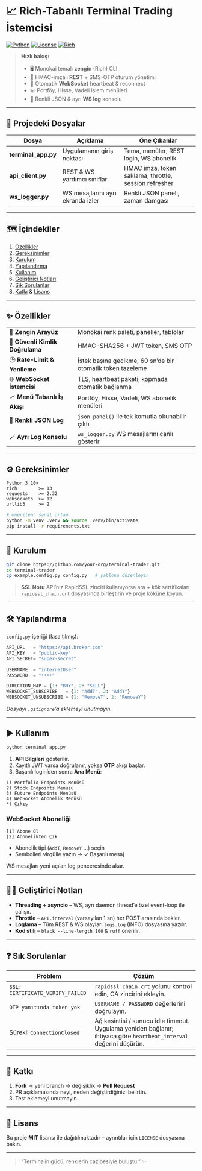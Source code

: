 # 📈 Rich-Tabanlı Terminal Trading İstemcisi

[![Python](https://img.shields.io/badge/python-3.10%2B-blue?logo=python\&logoColor=white)](#gereksinimler)
[![License](https://img.shields.io/badge/license-MIT-green)](LICENSE)
[![Rich](https://img.shields.io/badge/ui-rich-9B59B6?logo=python)](https://github.com/Textualize/rich)

> **Hızlı bakış:**
>
> * 🖥️ Monokai temalı **zengin** (Rich) CLI
> * 🔐 HMAC-imzalı **REST** + SMS-OTP oturum yönetimi
> * 🔄 Otomatik **WebSocket** heartbeat & reconnect
> * 📊 Portföy, Hisse, Vadeli işlem menüleri
> * 📜 Renkli JSON & ayrı **WS log** konsolu

---

## 📂 Projedeki Dosyalar

| Dosya                | Açıklama                          | Öne Çıkanlar                                          |
| -------------------- | --------------------------------- | ----------------------------------------------------- |
| **terminal\_app.py** | Uygulamanın giriş noktası         | Tema, menüler, REST login, WS abonelik                |
| **api\_client.py**   | REST & WS yardımcı sınıflar       | HMAC imza, token saklama, throttle, session refresher |
| **ws\_logger.py**    | WS mesajlarını ayrı ekranda izler | Renkli JSON paneli, zaman damgası                     |

---

## 🗺️ İçindekiler

1. [Özellikler](#özellikler)
2. [Gereksinimler](#gereksinimler)
3. [Kurulum](#kurulum)
4. [Yapılandırma](#yapılandırma)
5. [Kullanım](#kullanım)
6. [Geliştirici Notları](#geliştirici-notları)
7. [Sık Sorulanlar](#sık-sorulanlar)
8. [Katkı](#katkı) & [Lisans](#lisans)

---

## ✨ Özellikler

|                                 |                                                            |
| :------------------------------ | :--------------------------------------------------------- |
| 🎨 **Zengin Arayüz**            | Monokai renk paleti, paneller, tablolar                    |
| 🔑 **Güvenli Kimlik Doğrulama** | HMAC-SHA256 + JWT token, SMS OTP                           |
| 🕒 **Rate-Limit & Yenileme**    | İstek başına gecikme, 60 sn’de bir otomatik token tazeleme |
| 🌐 **WebSocket İstemcisi**      | TLS, heartbeat paketi, kopmada otomatik bağlanma           |
| 📈 **Menü Tabanlı İş Akışı**    | Portföy, Hisse, Vadeli, WS abonelik menüleri               |
| 📑 **Renkli JSON Log**          | `json_panel()` ile tek komutla okunabilir çıktı            |
| 🪄 **Ayrı Log Konsolu**         | `ws_logger.py` WS mesajlarını canlı gösterir               |

---

## ⚙️ Gereksinimler

```
Python 3.10+
rich        >= 13
requests    >= 2.32
websockets  >= 12
urllib3     >= 2
```

```bash
# önerilen: sanal ortam
python -m venv .venv && source .venv/bin/activate
pip install -r requirements.txt
```

---

## 🚀 Kurulum

```bash
git clone https://github.com/your-org/terminal-trader.git
cd terminal-trader
cp example.config.py config.py   # şablonu düzenleyin
```

> **SSL Notu**
> API’niz RapidSSL zinciri kullanıyorsa ara + kök sertifikaları
> `rapidssl_chain.crt` dosyasında birleştirin ve proje köküne koyun.

---

## 🛠️ Yapılandırma

`config.py` içeriği (kısaltılmış):

```python
API_URL   = "https://api.broker.com"
API_KEY   = "public-key"
API_SECRET= "super-secret"

USERNAME  = "internetUser"
PASSWORD  = "••••"

DIRECTION_MAP = {1: "BUY", 2: "SELL"}
WEBSOCKET_SUBSCRIBE   = {1: "AddT", 2: "AddY"}
WEBSOCKET_UNSUBSCRIBE = {1: "RemoveT", 2: "RemoveY"}
```

*Dosyayı `.gitignore`’a eklemeyi unutmayın.*

---

## ▶️ Kullanım

```bash
python terminal_app.py
```

1. **API Bilgileri** gösterilir.
2. Kayıtlı JWT varsa doğrulanır, yoksa **OTP** akışı başlar.
3. Başarılı login’den sonra **Ana Menü**:

```
1) Portfolio Endpoints Menüsü
2) Stock Endpoints Menüsü
3) Future Endpoints Menüsü
4) WebSocket Abonelik Menüsü
*) Çıkış
```

### WebSocket Aboneliği

```
[1] Abone Ol
[2] Abonelikten Çık
```

* Abonelik tipi (`AddT`, `RemoveY` …) seçin
* Sembolleri virgülle yazın → ✓ Başarılı mesaj

WS mesajları yeni açılan log penceresinde akar.

---

## 🧑‍💻 Geliştirici Notları

* **Threading + asyncio** – WS, ayrı daemon thread’e özel event-loop ile çalışır.
* **Throttle** – `API.interval` (varsayılan 1 sn) her POST arasında bekler.
* **Loglama** – Tüm REST & WS olayları `logs.log` (INFO) dosyasına yazılır.
* **Kod stili** –  `black --line-length 100`  &  `ruff` önerilir.

---

## ❓ Sık Sorulanlar

| Problem                          | Çözüm                                                                                                               |
| -------------------------------- | ------------------------------------------------------------------------------------------------------------------- |
| `SSL: CERTIFICATE_VERIFY_FAILED` | `rapidssl_chain.crt` yolunu kontrol edin, CA zincirini ekleyin.                                                     |
| `OTP yanıtında token yok`        | `USERNAME / PASSWORD` değerlerini doğrulayın.                                                                       |
| Sürekli `ConnectionClosed`       | Ağ kesintisi / sunucu idle timeout. Uygulama yeniden bağlanır; ihtiyaca göre `heartbeat_interval` değerini düşürün. |

---

## 🤝 Katkı

1. **Fork** → yeni branch → değişiklik → **Pull Request**
2. PR açıklamasında neyi, neden değiştirdiğinizi belirtin.
3. Test eklemeyi unutmayın.

---

## 📜 Lisans

Bu proje **MIT** lisansı ile dağıtılmaktadır – ayrıntılar için `LICENSE` dosyasına bakın.

---

> “Terminalin gücü, renklerin cazibesiyle buluştu.” ✨
